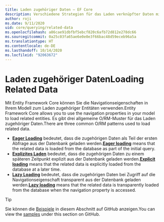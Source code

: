 ```yaml
---
title: Laden zugehöriger Daten – EF Core
description: Verschiedene Strategien für das Laden verknüpfter Daten mit Entity Framework Core
author: roji
ms.date: 9/11/2020
uid: core/querying/related-data
ms.openlocfilehash: a86cae91dbfbf5ebcf820c6afb72d812e278dc66
ms.sourcegitcommit: 0a25c03fa65ae6e0e0e3f66bac48d59eceb96a5a
ms.translationtype: HT
ms.contentlocale: de-DE
ms.lasthandoff: 10/14/2020
ms.locfileid: "92063672"
---
```

# <a name="loading-related-data"></a><span data-ttu-id="ec966-103">Laden zugehöriger Daten</span><span class="sxs-lookup"><span data-stu-id="ec966-103">Loading Related Data</span></span>

<span data-ttu-id="ec966-104">Mit Entity Framework Core können Sie die Navigationseigenschaften in Ihrem Modell zum Laden zugehöriger Entitäten verwenden.</span><span class="sxs-lookup"><span data-stu-id="ec966-104">Entity Framework Core allows you to use the navigation properties in your model to load related entities.</span></span> <span data-ttu-id="ec966-105">Es gibt drei allgemeine O/RM-Muster für das Laden zugehöriger Daten.</span><span class="sxs-lookup"><span data-stu-id="ec966-105">There are three common O/RM patterns used to load related data.</span></span>

* <span data-ttu-id="ec966-106">**[Eager Loading](xref:core/querying/related-data/eager)** bedeutet, dass die zugehörigen Daten als Teil der ersten Abfrage aus der Datenbank geladen werden.</span><span class="sxs-lookup"><span data-stu-id="ec966-106">**[Eager loading](xref:core/querying/related-data/eager)** means that the related data is loaded from the database as part of the initial query.</span></span>
* <span data-ttu-id="ec966-107">**[Explizites Laden](xref:core/querying/related-data/explicit)** bedeutet, dass die zugehörigen Daten zu einem späteren Zeitpunkt explizit aus der Datenbank geladen werden.</span><span class="sxs-lookup"><span data-stu-id="ec966-107">**[Explicit loading](xref:core/querying/related-data/explicit)** means that the related data is explicitly loaded from the database at a later time.</span></span>
* <span data-ttu-id="ec966-108">**[Lazy Loading](xref:core/querying/related-data/lazy)** bedeutet, dass die zugehörigen Daten bei Zugriff auf die Navigationseigenschaft transparent aus der Datenbank geladen werden.</span><span class="sxs-lookup"><span data-stu-id="ec966-108">**[Lazy loading](xref:core/querying/related-data/lazy)** means that the related data is transparently loaded from the database when the navigation property is accessed.</span></span>

> [!TIP]
> <span data-ttu-id="ec966-109">Sie können die [Beispiele](https://github.com/dotnet/EntityFramework.Docs/tree/master/samples/core/Querying/RelatedData) in diesem Abschnitt auf GitHub anzeigen.</span><span class="sxs-lookup"><span data-stu-id="ec966-109">You can view the [samples](https://github.com/dotnet/EntityFramework.Docs/tree/master/samples/core/Querying/RelatedData) under this section on GitHub.</span></span>
